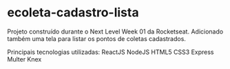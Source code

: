 # ecoleta-cadastro-lista
Projeto construído durante o Next Level Week 01 da Rocketseat. Adicionado também uma tela para listar os pontos de coletas cadastrados.


Principais tecnologias utilizadas:
ReactJS
NodeJS
HTML5
CSS3
Express
Multer
Knex
